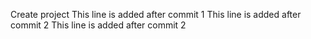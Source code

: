 Create project
This line is added after commit 1
This line is added after commit 2
This line is added after commit 2
